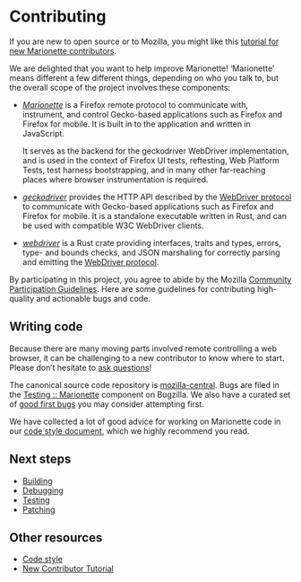 Contributing
============

If you are new to open source or to Mozilla, you might like this
[tutorial for new Marionette contributors](NewContributors.md).

We are delighted that you want to help improve Marionette!
‘Marionette’ means different a few different things, depending
on who you talk to, but the overall scope of the project involves
these components:

  * [_Marionette_] is a Firefox remote protocol to communicate with,
    instrument, and control Gecko-based applications such as Firefox
    and Firefox for mobile.  It is built in to the application and
    written in JavaScript.

    It serves as the backend for the geckodriver WebDriver implementation,
    and is used in the context of Firefox UI tests, reftesting,
    Web Platform Tests, test harness bootstrapping, and in many
    other far-reaching places where browser instrumentation is required.

  * [_geckodriver_] provides the HTTP API described by the [WebDriver
    protocol] to communicate with Gecko-based applications such as
    Firefox and Firefox for mobile.  It is a standalone executable
    written in Rust, and can be used with compatible W3C WebDriver clients.

  * [_webdriver_] is a Rust crate providing interfaces, traits
    and types, errors, type- and bounds checks, and JSON marshaling
    for correctly parsing and emitting the [WebDriver protocol].

By participating in this project, you agree to abide by the Mozilla
[Community Participation Guidelines].  Here are some guidelines
for contributing high-quality and actionable bugs and code.

[_Marionette_]: ./index.rst
[_geckodriver_]: /testing/geckodriver/index.rst
[_webdriver_]: https://searchfox.org/mozilla-central/source/testing/webdriver/README.md
[WebDriver protocol]: https://w3c.github.io/webdriver/webdriver-spec.html#protocol
[Community Participation Guidelines]: https://www.mozilla.org/en-US/about/governance/policies/participation/


Writing code
------------

Because there are many moving parts involved remote controlling
a web browser, it can be challenging to a new contributor to know
where to start.  Please don’t hesitate to [ask questions]!

The canonical source code repository is [mozilla-central].  Bugs are
filed in the [Testing :: Marionette] component on Bugzilla.  We also
have a curated set of [good first bugs] you may consider attempting first.

We have collected a lot of good advice for working on Marionette
code in our [code style document], which we highly recommend you read.

[ask questions]: ./index.rst#communication
[reach out to us]: ./index.rst#communication
[mozilla-central]: https://searchfox.org/mozilla-central/source/remote/marionette/
[Testing :: Marionette]: https://bugzilla.mozilla.org/buglist.cgi?resolution=---&component=Marionette
[good first bugs]: https://codetribute.mozilla.org/projects/automation?project%3DMarionette
[code style document]: CodeStyle.md


Next steps
----------

  * [Building](Building.md)
  * [Debugging](Debugging.md)
  * [Testing](Testing.md)
  * [Patching](Patches.md)


Other resources
---------------

  * [Code style](CodeStyle.md)
  * [New Contributor Tutorial](NewContributors.md)
